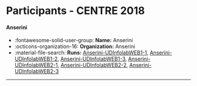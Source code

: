 # Participants - CENTRE 2018 

#### Anserini
 - :fontawesome-solid-user-group: **Name:** Anserini
 - :octicons-organization-16: **Organization:** Anserini
 - :material-file-search: **Runs:** [Anserini-UDInfolabWEB1-1](./runs.md#anserini-udinfolabweb1-1), [Anserini-UDInfolabWEB1-2](./runs.md#anserini-udinfolabweb1-2), [Anserini-UDInfolabWEB1-3](./runs.md#anserini-udinfolabweb1-3), [Anserini-UDInfolabWEB2-1](./runs.md#anserini-udinfolabweb2-1), [Anserini-UDInfolabWEB2-2](./runs.md#anserini-udinfolabweb2-2), [Anserini-UDInfolabWEB2-3](./runs.md#anserini-udinfolabweb2-3) 

---
